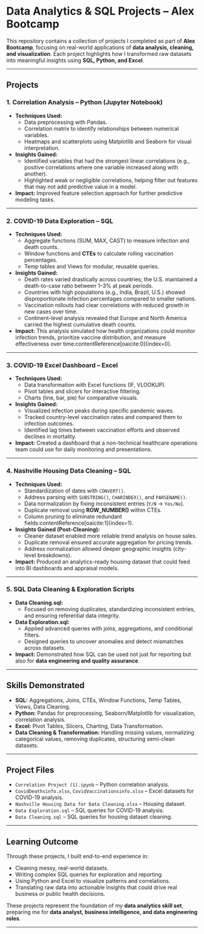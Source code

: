 # Data Analytics & SQL Projects – Alex Bootcamp  

This repository contains a collection of projects I completed as part of **Alex Bootcamp**, focusing on real-world applications of **data analysis, cleaning, and visualization**. Each project highlights how I transformed raw datasets into meaningful insights using **SQL, Python, and Excel**.  

---

## Projects  

### 1. **Correlation Analysis – Python (Jupyter Notebook)**  
- **Techniques Used:**  
  - Data preprocessing with Pandas.  
  - Correlation matrix to identify relationships between numerical variables.  
  - Heatmaps and scatterplots using Matplotlib and Seaborn for visual interpretation.  
- **Insights Gained:**  
  - Identified variables that had the strongest linear correlations (e.g., positive correlations where one variable increased along with another).  
  - Highlighted weak or negligible correlations, helping filter out features that may not add predictive value in a model.  
- **Impact:** Improved feature selection approach for further predictive modeling tasks.  

---

### 2. **COVID-19 Data Exploration – SQL**  
- **Techniques Used:**  
  - Aggregate functions (SUM, MAX, CAST) to measure infection and death counts.  
  - Window functions and **CTEs** to calculate rolling vaccination percentages.  
  - Temp tables and Views for modular, reusable queries.  
- **Insights Gained:**  
  - Death rates varied drastically across countries; the U.S. maintained a death-to-case ratio between 1–3% at peak periods.  
  - Countries with high populations (e.g., India, Brazil, U.S.) showed disproportionate infection percentages compared to smaller nations.  
  - Vaccination rollouts had clear correlations with reduced growth in new cases over time.  
  - Continent-level analysis revealed that Europe and North America carried the highest cumulative death counts.  
- **Impact:** This analysis simulated how health organizations could monitor infection trends, prioritize vaccine distribution, and measure effectiveness over time:contentReference[oaicite:0]{index=0}.  

---

### 3. **COVID-19 Excel Dashboard – Excel**  
- **Techniques Used:**  
  - Data transformation with Excel functions (IF, VLOOKUP).  
  - Pivot tables and slicers for interactive filtering.  
  - Charts (line, bar, pie) for comparative visuals.  
- **Insights Gained:**  
  - Visualized infection peaks during specific pandemic waves.  
  - Tracked country-level vaccination rates and compared them to infection outcomes.  
  - Identified lag times between vaccination efforts and observed declines in mortality.  
- **Impact:** Created a dashboard that a non-technical healthcare operations team could use for daily monitoring and presentations.  

---

### 4. **Nashville Housing Data Cleaning – SQL**  
- **Techniques Used:**  
  - Standardization of dates with `CONVERT()`.  
  - Address parsing with `SUBSTRING()`, `CHARINDEX()`, and `PARSENAME()`.  
  - Data normalization by fixing inconsistent entries (`Y/N` → `Yes/No`).  
  - Duplicate removal using **ROW_NUMBER()** within CTEs.  
  - Column pruning to eliminate redundant fields:contentReference[oaicite:1]{index=1}.  
- **Insights Gained (Post-Cleaning):**  
  - Cleaner dataset enabled more reliable trend analysis on house sales.  
  - Duplicate removal ensured accurate aggregation for pricing trends.  
  - Address normalization allowed deeper geographic insights (city-level breakdowns).  
- **Impact:** Produced an analytics-ready housing dataset that could feed into BI dashboards and appraisal models.  

---

### 5. **SQL Data Cleaning & Exploration Scripts**  
- **Data Cleaning.sql:**  
  - Focused on removing duplicates, standardizing inconsistent entries, and ensuring referential data integrity.  
- **Data Exploration.sql:**  
  - Applied advanced queries with joins, aggregations, and conditional filters.  
  - Designed queries to uncover anomalies and detect mismatches across datasets.  
- **Impact:** Demonstrated how SQL can be used not just for reporting but also for **data engineering and quality assurance**.  

---

## Skills Demonstrated  
- **SQL:** Aggregations, Joins, CTEs, Window Functions, Temp Tables, Views, Data Cleaning.  
- **Python:** Pandas for preprocessing, Seaborn/Matplotlib for visualization, correlation analysis.  
- **Excel:** Pivot Tables, Slicers, Charting, Data Transformation.  
- **Data Cleaning & Transformation:** Handling missing values, normalizing categorical values, removing duplicates, structuring semi-clean datasets.  

---

## Project Files  
- `Correlation Project (1).ipynb` – Python correlation analysis.  
- `CovidDeathsinfo.xlsx`, `CovidVaccinationsinfo.xlsx` – Excel datasets for COVID-19 analysis.  
- `Nashville Housing Data for Data Cleaning.xlsx` – Housing dataset.  
- `Data Exploration.sql` – SQL queries for COVID-19 analysis.  
- `Data Cleaning.sql` – SQL queries for housing dataset cleaning.  

---

## Learning Outcome  
Through these projects, I built end-to-end experience in:  
- Cleaning messy, real-world datasets.  
- Writing complex SQL queries for exploration and reporting.  
- Using Python and Excel to visualize patterns and correlations.  
- Translating raw data into actionable insights that could drive real business or public health decisions.  

These projects represent the foundation of my **data analytics skill set**, preparing me for **data analyst, business intelligence, and data engineering roles**.  

---
